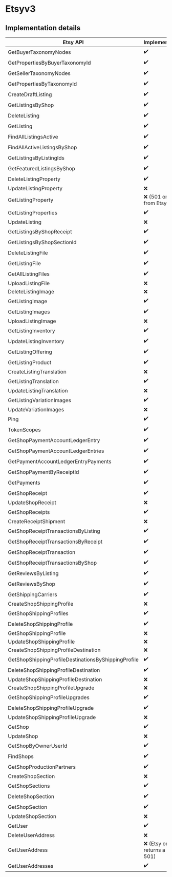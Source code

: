 # Etsyv3 

## Implementation details


| **Etsy API**                                        | **Implemented**             |
|-----------------------------------------------------|-----------------------------|
| GetBuyerTaxonomyNodes                               | ✔️                          |
| GetPropertiesByBuyerTaxonomyId                      | ✔️                          |
| GetSellerTaxonomyNodes                              | ✔️                          |
| GetPropertiesByTaxonomyId                           | ✔️                          |
| CreateDraftListing                                  | ✔️                          |
| GetListingsByShop                                   | ✔️                          |
| DeleteListing                                       | ✔️                          |
| GetListing                                          | ✔️                          |
| FindAllListingsActive                               | ✔️                          |
| FindAllActiveListingsByShop                         | ✔️                          |
| GetListingsByListingIds                             | ✔️                          |
| GetFeaturedListingsByShop                           | ✔️                          |
| DeleteListingProperty                               | ✔️                          |
| UpdateListingProperty                               | ❌                           |
| GetListingProperty                                  | ❌ (501 only from Etsy)      |
| GetListingProperties                                | ✔️                          |
| UpdateListing                                       | ❌                           |
| GetListingsByShopReceipt                            | ✔️                          |
| GetListingsByShopSectionId                          | ✔️                          |
| DeleteListingFile                                   | ✔️                          |
| GetListingFile                                      | ✔️                          |
| GetAllListingFiles                                  | ✔️                          |
| UploadListingFile                                   | ❌                           |
| DeleteListingImage                                  | ❌                           |
| GetListingImage                                     | ✔️                          |
| GetListingImages                                    | ✔️                          |
| UploadListingImage                                  | ❌                           |
| GetListingInventory                                 | ✔️                          |
| UpdateListingInventory                              | ✔️                          |
| GetListingOffering                                  | ✔️                          |
| GetListingProduct                                   | ✔️                          |
| CreateListingTranslation                            | ❌                           |
| GetListingTranslation                               | ✔️                          |
| UpdateListingTranslation                            | ❌                           |
| GetListingVariationImages                           | ✔️                          |
| UpdateVariationImages                               | ❌                           |
| Ping                                                | ✔️                          |
| TokenScopes                                         | ✔️                          |
| GetShopPaymentAccountLedgerEntry                    | ✔️                          |
| GetShopPaymentAccountLedgerEntries                  | ✔️                          |
| GetPaymentAccountLedgerEntryPayments                | ✔️                          |
| GetShopPaymentByReceiptId                           | ✔️                          |
| GetPayments                                         | ✔️                          |
| GetShopReceipt                                      | ✔️ ️                        |
| UpdateShopReceipt                                   | ❌️ ️                        |
| GetShopReceipts                                     | ✔️ ️                        |
| CreateReceiptShipment                               | ❌                           |
| GetShopReceiptTransactionsByListing                 | ✔️                          |
| GetShopReceiptTransactionsByReceipt                 | ✔️                          |
| GetShopReceiptTransaction                           | ✔️                          |
| GetShopReceiptTransactionsByShop                    | ✔️                          |
| GetReviewsByListing                                 | ✔️                          |
| GetReviewsByShop                                    | ✔️                          |
| GetShippingCarriers                                 | ✔️                          |
| CreateShopShippingProfile                           | ❌                           |
| GetShopShippingProfiles                             | ✔️                          |
| DeleteShopShippingProfile                           | ✔️                          |
| GetShopShippingProfile                              | ❌                           |
| UpdateShopShippingProfile                           | ❌                           |
| CreateShopShippingProfileDestination                | ❌                           |
| GetShopShippingProfileDestinationsByShippingProfile | ✔️                          |
| DeleteShopShippingProfileDestination                | ✔️                          |
| UpdateShopShippingProfileDestination                | ❌                           |
| CreateShopShippingProfileUpgrade                    | ❌                           |
| GetShopShippingProfileUpgrades                      | ✔️                          |
| DeleteShopShippingProfileUpgrade                    | ✔️                          |
| UpdateShopShippingProfileUpgrade                    | ❌                           |
| GetShop                                             | ✔️                          |
| UpdateShop                                          | ❌                           |
| GetShopByOwnerUserId                                | ✔️                          |
| FindShops                                           | ✔️                          |
| GetShopProductionPartners                           | ✔️                          |
| CreateShopSection                                   | ❌                           |
| GetShopSections                                     | ✔️                          |
| DeleteShopSection                                   | ✔️                          |
| GetShopSection                                      | ✔️                          |
| UpdateShopSection                                   | ❌                           |
| GetUser                                             | ✔️ ️                        |
| DeleteUserAddress                                   | ❌                           |
| GetUserAddress                                      | ❌ (Etsy only returns a 501) |
| GetUserAddresses                                    | ✔️                          |




